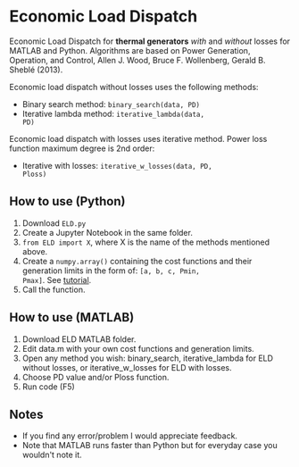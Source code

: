 # Economic Load Dispatch

Economic Load Dispatch for **thermal generators** *with* and *without* losses for MATLAB and Python. Algorithms are based on Power Generation, Operation, and Control, Allen J. Wood, Bruce F. Wollenberg, Gerald B. Sheblé (2013).

Economic load dispatch without losses uses the following methods:
* Binary search method: <code>binary_search(data, PD)</code>
* Iterative lambda method: <code>iterative_lambda(data, PD)</code>

Economic load dispatch with losses uses iterative method. Power loss function maximum degree is 2nd order:
* Iterative with losses: <code>iterative_w_losses(data, PD, Ploss)</code>

## How to use (Python)
1. Download <code>ELD.py</code>
2. Create a Jupyter Notebook in the same folder.
3. <code>from ELD import X</code>, where X is the name of the methods mentioned above.
4. Create a <code>numpy.array()</code> containing the cost functions and their generation limits in the form of: <code>[a, b, c, Pmin, Pmax]</code>. See [tutorial](https://github.com/kypexfly/economic-load-dispatch/blob/master/ELD%20Python/tutorial.ipynb).
5. Call the function.

## How to use (MATLAB)
1. Download ELD MATLAB folder.
2. Edit data.m with your own cost functions and generation limits.
3. Open any method you wish: binary_search, iterative_lambda for ELD without losses, or iterative_w_losses for ELD with losses.
4. Choose PD value and/or Ploss function.
5. Run code (F5)
 
## Notes
* If you find any error/problem I would appreciate feedback.
* Note that MATLAB runs faster than Python but for everyday case you wouldn't note it.
